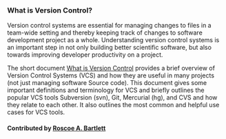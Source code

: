 ### What is Version Control?
<!--deck start--->
Version control systems are essential for managing changes to files in a team-wide setting and thereby keeping track of changes to software development project as a whole. Understanding version control systems is an important step in not only building better scientific software, but also towards improving developer productivity on a project.
<!--deck end--->

<!--body start--->
The short document [What is Version Control](https://ideas-productivity.org/wordpress/wp-content/uploads/2016/04/IDEAS-VCWhatIsVersionControl-V0.1.pdf) provides a brief overview of Version Control Systems (VCS) and how they are useful in many projects (not just managing software Source code).  This document gives some important definitions and terminology for VCS and briefly outlines the popular VCS tools Subversion (svn), Git, Mercurial (hg), and CVS and how they relate to each other.  It also outlines the most common and helpful use cases for VCS tools.

#### Contributed by [Roscoe A. Bartlett](https://github.com/bartlettroscoe)
<!--body end--->

<!---
Publish: yes
Pinned: yes
Categories: development
Topics: revision control
Tags: document, whatis, terminology
Level: 0
Prerequisites: none
Aggregate: none
--->
